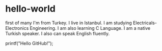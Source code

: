 # hello-world
first of many
I'm from Turkey.
I live in Istanbul.
I am studying Electricals-Electronics Engineering. 
I am also learning C Language.
I am a native Turkish speaker.
I also can speak English fluently.

printf("Hello GitHub!");
